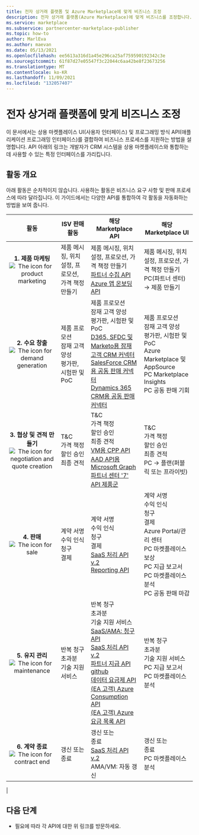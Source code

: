 ```yaml
---
title: 전자 상거래 플랫폼 및 Azure Marketplace에 맞게 비즈니스 조정
description: 전자 상거래 플랫폼(Azure Marketplace)에 맞게 비즈니스를 조정합니다.
ms.service: marketplace
ms.subservice: partnercenter-marketplace-publisher
ms.topic: how-to
author: MarlEva
ms.author: maevan
ms.date: 05/13/2021
ms.openlocfilehash: ee5613a316d1a45e296ca25af759590192342c3e
ms.sourcegitcommit: 61f87d27e05547f3c22044c6aa42be8f23673256
ms.translationtype: MT
ms.contentlocale: ko-KR
ms.lasthandoff: 11/09/2021
ms.locfileid: "132057407"
---
```

# <a name="align-your-business-with-our-e-commerce-platform"></a>전자 상거래 플랫폼에 맞게 비즈니스 조정

이 문서에서는 상용 마켓플레이스 UI(사용자 인터페이스) 및 프로그래밍 방식 API(애플리케이션 프로그래밍 인터페이스)를 결합하여 비즈니스 프로세스를 지원하는 방법을 설명합니다. API 아래의 링크는 개발자가 CRM 시스템을 상용 마켓플레이스와 통합하는 데 사용할 수 있는 특정 인터페이스를 가리킵니다.

## <a name="overview-of-activities"></a>활동 개요

아래 활동은 순차적이지 않습니다. 사용하는 활동은 비즈니스 요구 사항 및 판매 프로세스에 따라 달라집니다. 이 가이드에서는 다양한 API를 통합하여 각 활동을 자동화하는 방법을 보여 줍니다.

| <center>활동 | ISV 판매 활동 | 해당 Marketplace API | 해당 Marketplace UI |
| --- | --- | --- | --- |
| <center>**1. 제품 마케팅**<br><img src="media/api-guide/icon-product-marketing.png" alt="The icon for product marketing"> | 제품 메시징, 위치 설정, 프로모션, 가격 책정 만들기 | 제품 메시징, 위치 설정, 프로모션, 가격 책정 만들기<br>[파트너 수집 API](https://apidocs.microsoft.com/services/partneringestion/)<br>[Azure 앱 온보딩 API](azure-app-apis.md)</ul> | 제품 메시징, 위치 설정, 프로모션, 가격 책정 만들기<br>PC(파트너 센터) → 제품 만들기 |
| <center>**2. 수요 창출**<br><img src="media/api-guide/icon-demand-generation.png" alt="The icon for demand generation"> | 제품 프로모션<br>잠재 고객 양성<br>평가판, 시험판 및 PoC | 제품 프로모션<br>잠재 고객 양성<br>평가판, 시험판 및 PoC<br>[D365, SFDC 및 Marketo용 잠재 고객 CRM 커넥터](partner-center-portal/commercial-marketplace-get-customer-leads.md)<br>[SalesForce CRM용 공동 판매 커넥터](/partner-center/connector-salesforce)<br>[Dynamics 365 CRM용 공동 판매 커넥터](/partner-center/connector-dynamics) | 제품 프로모션<br>잠재 고객 양성<br>평가판, 시험판 및 PoC<br>Azure Marketplace 및 AppSource<br>PC Marketplace Insights<br>PC 공동 판매 기회 |
| <center>**3. 협상 및 견적 만들기**<br><img src="media/api-guide/icon-negotiation-quote-creation.png" alt="The icon for negotiation and quote creation"> | T&C<br>가격 책정<br>할인 승인<br>최종 견적 | T&C<br>가격 책정<br>할인 승인<br>최종 견적<br>[VM용 CPP API](cloud-partner-portal-api-overview.md)<br>[AAD API용 Microsoft Graph](../active-directory/reports-monitoring/concept-reporting-api.md)<br>[파트너 센터 '7' API 제품군](https://apidocs.microsoft.com/services/partnercenter) | T&C<br>가격 책정<br>할인 승인<br>최종 견적<br>PC → 플랜(퍼블릭 또는 프라이빗) |
| <center>**4. 판매**<br><img src="media/api-guide/icon-sale.png" alt="The icon for sale"> | 계약 서명<br>수익 인식<br>청구<br>결제 | 계약 서명<br>수익 인식<br>청구<br>결제<br>[SaaS 처리 API v.2](partner-center-portal/pc-saas-fulfillment-apis.md)<br>[Reporting API](https://partneranalytics-api.azureedge.net/partneranalytics-api/Programmatic%20Access%20to%20Commercial%20Marketplace%20Analytics%20Data_v1.pdf) | 계약 서명<br>수익 인식<br>청구<br>결제<br>Azure Portal/관리 센터<br>PC 마켓플레이스 보상<br>PC 지급 보고서<br>PC 마켓플레이스 분석<br>PC 공동 판매 마감 |
| <center>**5. 유지 관리**<br><img src="media/api-guide/icon-maintenance.png" alt="The icon for maintenance"> | 반복 청구<br>초과분<br>기술 지원 서비스 | 반복 청구<br>초과분<br>기술 지원 서비스<br>[SaaS/AMA: 청구 API](https://partneranalytics-api.azureedge.net/partneranalytics-api/Programmatic%20Access%20to%20Commercial%20Marketplace%20Analytics%20Data_v1.pdf)<br>[SaaS 처리 API v.2](partner-center-portal/pc-saas-fulfillment-apis.md)<br>[파트너 지급 API](https://apidocs.microsoft.com/services/partnerpayouts) <br>[github](https://github.com/microsoft/Partner-Center-Payout-APIs)<br>[데이터 요금제 API](marketplace-metering-service-apis.md)<br>[(EA 고객) Azure Consumption API](/rest/api/consumption/)<br>[(EA 고객) Azure 요금 목록 API](/rest/api/consumption/charges/list) | 반복 청구<br>초과분<br>기술 지원 서비스<br>PC 지급 보고서<br>PC 마켓플레이스 분석 |
| <center>**6. 계약 종료**<br><img src="media/api-guide/icon-contract-end.png" alt="The icon for contract end"> | 갱신 또는<br>종료 |갱신 또는<br>종료 <br>[SaaS 처리 API v.2](./partner-center-portal/pc-saas-fulfillment-apis.md)<br>AMA/VM: 자동 갱신 | 갱신 또는<br>종료<br>PC 마켓플레이스 분석 |
|

## <a name="next-steps"></a>다음 단계

- 필요에 따라 각 API에 대한 위 링크를 방문하세요.